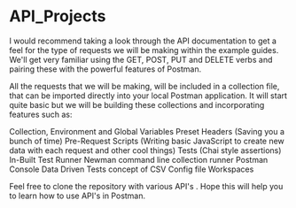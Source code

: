 # API_Projects

I would recommend taking a look through the API documentation to get a feel for the type of requests we will be making within the example guides. We'll get very familiar using the GET, POST, PUT and DELETE verbs and pairing these with the powerful features of Postman.

All the requests that we will be making, will be included in a collection file, that can be imported directly into your local Postman application. It will start quite basic but we will be building these collections and incorporating features such as:

Collection, Environment and Global Variables
Preset Headers (Saving you a bunch of time)
Pre-Request Scripts (Writing basic JavaScript to create new data with each request and other cool things)
Tests (Chai style assertions)
In-Built Test Runner
Newman command line collection runner
Postman Console
Data Driven Tests
concept of CSV Config file 
Workspaces

Feel free to clone the repository with various API's . Hope this will help you to learn how to use API's in Postman.
